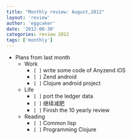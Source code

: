 ```yaml
---
title: "Monthly review: August,2012" 
layout: 'review'
author: 'eggcaker'
date: '2012-08-30'
categories: review 2012
tags: ['monthly']
---
```



  * Plans from last month 
    * Work 
      * `[ ]` write some code of Anyzend iOS 
      * `[ ]` Zend android 
      * `[ ]` Clojure android project 
    * Life 
      * `[ ]` port the ledger data 
      * `[ ]` 继续减肥 
      * `[ ]` Finish the 10 yearly review 
    * Reading 
      * `[ ]` Common lisp 
      * `[ ]` Programming Clojure 

